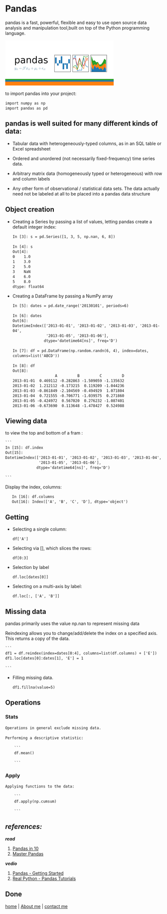 # Pandas
pandas is a fast, powerful, flexible and easy to use open source data analysis and manipulation tool,built on top of the Python programming language.

![image](../img3/pandas.png)

to import pandas into your project: 

 ``` 
 import numpy as np
 import pandas as pd

 ```
## pandas is well suited for many different kinds of data:

 * Tabular data with heterogeneously-typed columns, as in an SQL table or Excel spreadsheet

 * Ordered and unordered (not necessarily fixed-frequency) time series data.

 * Arbitrary matrix data (homogeneously typed or heterogeneous) with row and column labels

 * Any other form of observational / statistical data sets. The data actually need not be labeled at all to be placed into a pandas data structure

## Object creation 

 * Creating a Series by passing a list of values, letting pandas create a default integer index:
    ``` 
    In [3]: s = pd.Series([1, 3, 5, np.nan, 6, 8])

    In [4]: s
    Out[4]: 
    0    1.0
    1    3.0
    2    5.0
    3    NaN
    4    6.0
    5    8.0
    dtype: float64

    ```

* Creating a DataFrame by passing a NumPy array 

    ```
    In [5]: dates = pd.date_range('20130101', periods=6)

    In [6]: dates
    Out[6]: 
    DatetimeIndex(['2013-01-01', '2013-01-02', '2013-01-03', '2013-01-04',
                   '2013-01-05', '2013-01-06'],
                  dtype='datetime64[ns]', freq='D')

    In [7]: df = pd.DataFrame(np.random.randn(6, 4), index=dates, columns=list('ABCD'))

    In [8]: df
    Out[8]: 
                       A         B         C         D
    2013-01-01  0.469112 -0.282863 -1.509059 -1.135632
    2013-01-02  1.212112 -0.173215  0.119209 -1.044236
    2013-01-03 -0.861849 -2.104569 -0.494929  1.071804
    2013-01-04  0.721555 -0.706771 -1.039575  0.271860
    2013-01-05 -0.424972  0.567020  0.276232 -1.087401
    2013-01-06 -0.673690  0.113648 -1.478427  0.524988
    ```

## Viewing data

to view the top and bottom of a fram :

    ```
    In [15]: df.index
    Out[15]: 
    DatetimeIndex(['2013-01-01', '2013-01-02', '2013-01-03', '2013-01-04',
                   '2013-01-05', '2013-01-06'],
                  dtype='datetime64[ns]', freq='D')
    
    ```
Display the index, columns: 
 ```
    In [16]: df.columns
    Out[16]: Index(['A', 'B', 'C', 'D'], dtype='object')
 ```
## Getting 
* Selecting a single column:

    ```
    df['A']

    ```
* Selecting via [], which slices the rows:

    ```
    df[0:3]

    ```

* Selection by label

    ```
    df.loc[dates[0]]

    ```
* Selecting on a multi-axis by label:

    ```
    df.loc[:, ['A', 'B']]

    ```

## Missing data

   pandas primarily uses the value np.nan to represent missing data

  Reindexing allows you to change/add/delete the index on a specified axis. This returns a copy of the data.

    ```
    df1 = df.reindex(index=dates[0:4], columns=list(df.columns) + ['E'])
    df1.loc[dates[0]:dates[1], 'E'] = 1

    ```
* Filling missing data.
    ```
    df1.fillna(value=5)

    ```

## Operations 

### Stats
    Operations in general exclude missing data.

    Performing a descriptive statistic:

        ``` 
        df.mean()
        
        ```
### Apply 
    Applying functions to the data:

        ```
        df.apply(np.cumsum)

        ```

## ***references:***
***read***
1. [Pandas in 10](https://pandas.pydata.org/pandas-docs/stable/getting_started/10min.html)
1. [Master Pandas](https://towardsdatascience.com/be-a-more-efficient-data-scientist-today-master-pandas-with-this-guide-ea362d27386)

***vedio***


1. [Pandas - Getting Started](https://pandas.pydata.org/pandas-docs/stable/getting_started/intro_tutorials/index.html)
1. [Real Python - Pandas Tutorials](https://realpython.com/learning-paths/pandas-data-science/)


Done
---
 
[home](../README.md) | [About me](../about-me.md) | [contact me](../contact-me.md)
